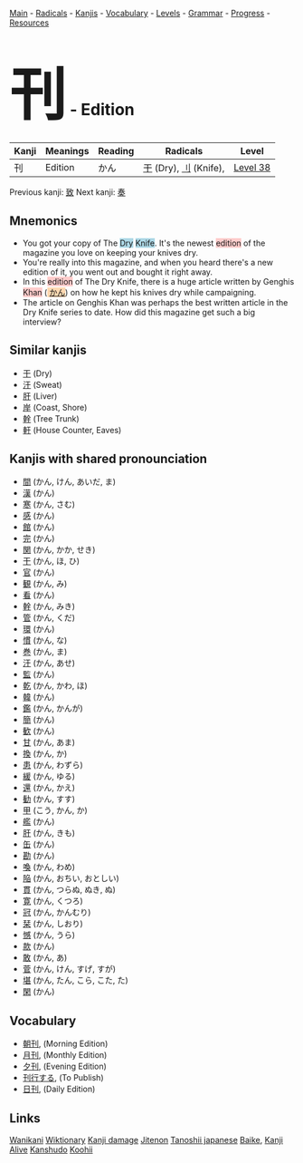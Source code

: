 <style> bigfont {font-size: 100px}</style>
[Main](../README.md) -
[Radicals](../radicals.md) -
[Kanjis](../kanjis.md) -
[Vocabulary](../vocabulary.md) -
[Levels](../levels.md) -
[Grammar](../grammar.md) - 
[Progress](../progress.md) -
[Resources](../resources.md)
# <bigfont> 刊</bigfont> - Edition 

| Kanji | Meanings | Reading | Radicals | Level |
| --- | --- | --- | --- | --- |
| 刊 | Edition | かん | [干](../radicals/干.md) (Dry), [刂](../radicals/刂.md) (Knife),  | [Level 38](../levels/wk_level38.md) |

Previous kanji: [致](致.md) Next kanji: [奏](奏.md) 

## Mnemonics
 * You got your copy of The <span style="background-color:#ADD8E6"> Dry</span> <span style="background-color:#ADD8E6"> Knife</span>. It's the newest <span style="background-color:#ffcccb"> edition</span> of the magazine you love on keeping your knives dry.
* You're really into this magazine, and when you heard there's a new edition of it, you went out and bought it right away.
* In this <span style="background-color:#ffcccb"> edition</span> of The Dry Knife, there is a huge article written by Genghis <span style="background-color:#ffcccb"> Khan</span> (<span style="background-color:#fed8b1"> [かん](https://jisho.org/search/かん)</span>) on how he kept his knives dry while campaigning.
* The article on Genghis Khan was perhaps the best written article in the Dry Knife series to date. How did this magazine get such a big interview?


## Similar kanjis
 * [干](干.md) (Dry)
* [汗](汗.md) (Sweat)
* [肝](肝.md) (Liver)
* [岸](岸.md) (Coast, Shore)
* [幹](幹.md) (Tree Trunk)
* [軒](軒.md) (House Counter, Eaves)



## Kanjis with shared pronounciation
 * [間](間.md) (かん, けん, あいだ, ま)
* [漢](漢.md) (かん)
* [寒](寒.md) (かん, さむ)
* [感](感.md) (かん)
* [館](館.md) (かん)
* [完](完.md) (かん)
* [関](関.md) (かん, かか, せき)
* [干](干.md) (かん, ほ, ひ)
* [官](官.md) (かん)
* [観](観.md) (かん, み)
* [看](看.md) (かん)
* [幹](幹.md) (かん, みき)
* [管](管.md) (かん, くだ)
* [環](環.md) (かん)
* [慣](慣.md) (かん, な)
* [巻](巻.md) (かん, ま)
* [汗](汗.md) (かん, あせ)
* [監](監.md) (かん)
* [乾](乾.md) (かん, かわ, ほ)
* [韓](韓.md) (かん)
* [鑑](鑑.md) (かん, かんが)
* [簡](簡.md) (かん)
* [歓](歓.md) (かん)
* [甘](甘.md) (かん, あま)
* [換](換.md) (かん, か)
* [患](患.md) (かん, わずら)
* [緩](緩.md) (かん, ゆる)
* [還](還.md) (かん, かえ)
* [勧](勧.md) (かん, すす)
* [甲](甲.md) (こう, かん, か)
* [艦](艦.md) (かん)
* [肝](肝.md) (かん, きも)
* [缶](缶.md) (かん)
* [勘](勘.md) (かん)
* [喚](喚.md) (かん, わめ)
* [陥](陥.md) (かん, おちい, おとしい)
* [貫](貫.md) (かん, つらぬ, ぬき, ぬ)
* [寛](寛.md) (かん, くつろ)
* [冠](冠.md) (かん, かんむり)
* [栞](栞.md) (かん, しおり)
* [憾](憾.md) (かん, うら)
* [款](款.md) (かん)
* [敢](敢.md) (かん, あ)
* [菅](菅.md) (かん, けん, すげ, すが)
* [堪](堪.md) (かん, たん, こら, こた, た)
* [閑](閑.md) (かん)



## Vocabulary
 * [朝刊](../vocabulary/刊.md), (Morning Edition)
* [月刊](../vocabulary/刊.md), (Monthly Edition)
* [夕刊](../vocabulary/刊.md), (Evening Edition)
* [刊行する](../vocabulary/刊.md), (To Publish)
* [日刊](../vocabulary/刊.md), (Daily Edition)




## Links 


[Wanikani](https://www.wanikani.com/kanji/刊)
[Wiktionary](https://en.wiktionary.org/wiki/刊)
[Kanji damage](http://www.kanjidamage.com/kanji/search?utf8=✓&q=刊)
[Jitenon](https://jitenon.com/kanji/刊)
[Tanoshii japanese](https://www.tanoshiijapanese.com/dictionary/kanji.cfm?k=刊)
[Baike](https://baike.baidu.com/item/刊),
[Kanji Alive](https://app.kanjialive.com/刊)
[Kanshudo](https://www.kanshudo.com/searchmn?q=刊)
[Koohii](https://kanji.koohii.com/study/kanji/刊)
